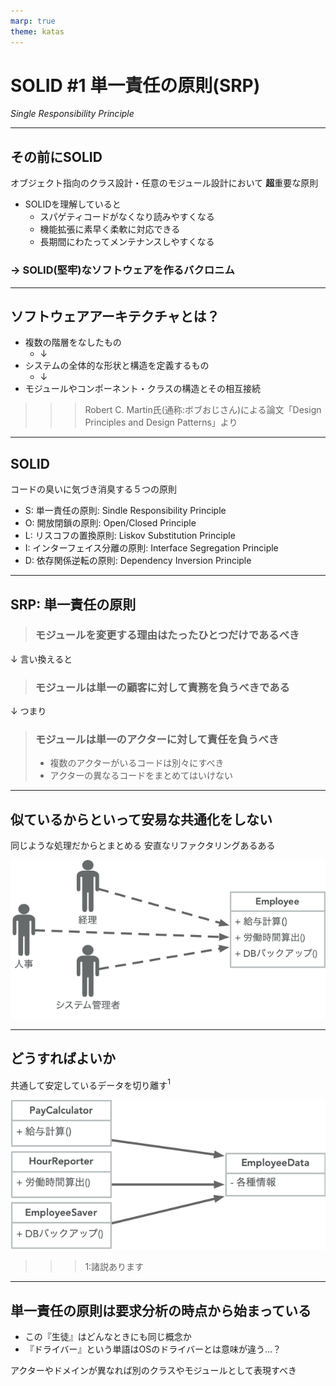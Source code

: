 ```yaml
---
marp: true
theme: katas
---
```

<!-- 
size: 16:9
paginate: true
-->
<!-- header: 勉強会#-->

# SOLID #1 単一責任の原則(SRP)
_Single Responsibility Principle_

---

## その前にSOLID

オブジェクト指向のクラス設計・任意のモジュール設計において **超**重要な原則

* SOLIDを理解していると
    * スパゲティコードがなくなり読みやすくなる
    * 機能拡張に素早く柔軟に対応できる
    * 長期間にわたってメンテナンスしやすくなる

### → SOLID(堅牢)なソフトウェアを作るバクロニム

---

## ソフトウェアアーキテクチャとは？

* 複数の階層をなしたもの
    * ↓
* システムの全体的な形状と構造を定義するもの
    * ↓
* モジュールやコンポーネント・クラスの構造とその相互接続

>>> Robert C. Martin氏(通称:ボブおじさん)による論文「Design Principles and Design Patterns」より

 <!-- 逆にアーキテクチャとは何のためにあるか。メンテナンスのためにある。
 １回で作れて以降の変更も要らないものにアーキテクチャは不要。
 時間がかかり、人が絡み、変化していくものにはしっかりしたアーキテクチャが必要
 （つまり書き捨てのスクリプト以外には必要と考えて良い） -->
---

## SOLID

コードの臭いに気づき消臭する５つの原則

* S: 単一責任の原則: Sindle Responsibility Principle
* O: 開放閉鎖の原則: Open/Closed Principle
* L: リスコフの置換原則: Liskov Substitution Principle
* I: インターフェイス分離の原則: Interface Segregation Principle
* D: 依存関係逆転の原則: Dependency Inversion Principle

---

## SRP: 単一責任の原則

<!-- よくある間違い。関数では１つのことだけを行うべきという意味で捉えられることが多く、それもそれで原則として存在しているが、
もう少し抽象化してほしい。ボブおじさんも名前付けがよくなかったと後悔している。 -->

<!-- 元々はこんな意味だった -->

> ### モジュールを変更する理由はたったひとつだけであるべき

<!-- ここでのモジュールとは、ソースコードのあつまりだけでなく、画像などのリソース、データベースや通信プロトコルなどをまとめた凝集性のあるもの -->

<!-- システムに手を加えるきっかけは、ユーザー/顧客の要求を満たすため。
顧客こそが「変更する理由」であり、これを言い換えると… -->

↓ 言い換えると

> ### モジュールは単一の顧客に対して責務を負うべきである

<!-- 単一の顧客といっても、〇〇さんという特定の個人を指すのではなく、同じような要求を持った人を抽象化したものになる、ここではそれを「アクター」と言い換えて、つまり -->

↓ つまり

> ### モジュールは単一のアクターに対して責任を負うべき
> * 複数のアクターがいるコードは別々にすべき
> * アクターの異なるコードをまとめてはいけない

<!-- このように、SRPはモジュール・クラス・関数をどのような凝集度でまとめるかを表した原則 -->

---

## 似ているからといって安易な共通化をしない

同じような処理だからとまとめる
安直なリファクタリングあるある

![center](./assets/01-srp_invalid.png)

<!-- この例だと同じ雇用者(Employee)だからと１つのクラスにまとめてしまったことで、本来関係のない処理が混じってしまっている。経理向けに変更した処理が人事向けの方で悪影響を及ぼしたり、あるいは悪影響の無いように手が出せなくなったり。 -->
<!-- クラスの共有だけでなく、その中のアルゴリズムの共有でも同じ -->

---

## どうすればよいか

共通して安定しているデータを切り離す$^1$

![center](assets/01-srp_improved.png)

>>> 1:諸説あります

---

## 単一責任の原則は要求分析の時点から始まっている

* この『生徒』はどんなときにも同じ概念か
* 『ドライバー』という単語はOSのドライバーとは意味が違う…？

アクターやドメインが異なれば別のクラスやモジュールとして表現すべき
